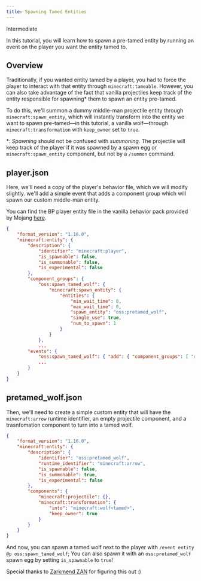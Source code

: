 ```yaml
---
title: Spawning Tamed Entities
---
```


<Label color="yellow">Intermediate</Label>

In this tutorial, you will learn how to spawn a pre-tamed entity by running an event on the player you want the entity tamed to.

## Overview

Traditionally, if you wanted entity tamed by a player, you had to force the player to interact with that entity through `minecraft:tameable`. However, you can also take advantage of the fact that vanilla projectiles keep track of the entity responsible for spawning\* them to spawn an entity pre-tamed.

To do this, we'll summon a dummy middle-man projectile entity through `minecraft:spawn_entity`, which will instantly transform into the entity we want to spawn pre-tamed—in this tutorial, a vanilla wolf—through `minecraft:transformation` with `keep_owner` set to `true`.

\*: *Spawning* should not be confused with *summoning*. The projectile will keep track of the player if it was spawned by a spawn egg or `minecraft:spawn_entity` component, but not by a `/summon` command.

## player.json

Here, we'll need a copy of the player's behavior file, which we will modify slightly. we'll add a simple event that adds a component group which will spawn our custom middle-man entity.

You can find the BP player entity file in the vanilla behavior pack provided by Mojang [here](https://aka.ms/behaviorpacktemplate).

<CodeHeader></CodeHeader>

```json
{
    "format_version": "1.16.0",
    "minecraft:entity": {
        "description": {
            "identifier": "minecraft:player",
            "is_spawnable": false,
            "is_summonable": false,
            "is_experimental": false
        },
        "component_groups": {
            "oss:spawn_tamed_wolf": {
                "minecraft:spawn_entity": {
                    "entities": {
                        "min_wait_time": 0,
                        "max_wait_time": 0,
                        "spawn_entity": "oss:pretamed_wolf",
                        "single_use": true,
                        "num_to_spawn": 1
                    }
                }
            },
            ...
        "events": {
            "oss:spawn_tamed_wolf": { "add": { "component_groups": [ "oss:spawn_tamed_wolf" ] } }
            ...
        }
    }
}
```

## pretamed_wolf.json

Then, we'll need to create a simple custom entity that will have the `minecraft:arrow` runtime identifier, an empty projectile component, and a trasnfomation component to turn into a tamed wolf.

<CodeHeader></CodeHeader>

```json
{
    "format_version": "1.16.0",
    "minecraft:entity": {
        "description": {
            "identifier": "oss:pretamed_wolf",
            "runtime_identifier": "minecraft:arrow",
            "is_spawnable": false,
            "is_summonable": true,
            "is_experimental": false
        },
        "components": {
            "minecraft:projectile": {},
            "minecraft:transformation": {
                "into": "minecraft:wolf<tamed>",
                "keep_owner": true
            }
        }
    }
}
```

And now, you can spawn a tamed wolf next to the player with `/event entity @p oss:spawn_tamed_wolf`; You can also spawn it with an `oss:pretamed_wolf` spawn egg by setting `is_spawnable` to `true`!

Special thanks to [Zarkmend ZAN](https://twitter.com/Zarkmend_ZAN) for figuring this out :)